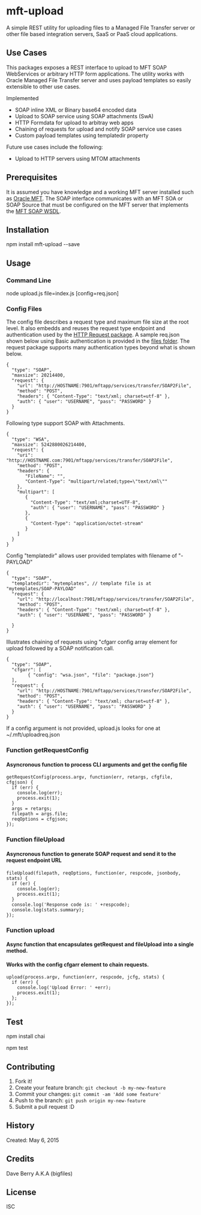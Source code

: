 # mft-upload
A simple REST utility for uploading files to a Managed File Transfer server or other file based integration servers, SaaS or PaaS cloud applications.

## Use Cases
This packages exposes a REST interface to upload to MFT SOAP WebServices or arbitrary HTTP form applications. The utility works with Oracle Managed File Transfer server and uses payload templates so easily extensible to other use cases.

Implemented
* SOAP inline XML or Binary base64 encoded data
* Upload to SOAP service using SOAP attachments (SwA) 
* HTTP Formdata for upload to arbitray web apps
* Chaining of requests for upload and notify SOAP service use cases
* Custom payload templates using templatedir property

Future use cases include the following:
* Upload to HTTP servers using MTOM attachments 

## Prerequisites

It is assumed you have knowledge and a working MFT server installed such as [Oracle MFT](http://bit.ly/oramft).
The SOAP interface communicates with an MFT SOA or SOAP Source that must be configured on the MFT server that implements the [MFT SOAP WSDL](https://docs.oracle.com/middleware/1213/mft/MFTUG/mftug_create_trnsfr.htm#MFTUG309). 

## Installation

npm install mft-upload --save


## Usage

### Command Line

node upload.js file=index.js [config=req.json]

### Config Files
The config file describes a request type and maximum file size at the root level. It also embedds and reuses the request type endpoint and authentication used by the [HTTP Request package](https://github.com/request/request). A sample req.json shown below using Basic authentication is provided in the [files folder](files/req.json). The request package supports many authentication types beyond what is shown below.


```
{
  "type": "SOAP",
  "maxsize": 20214400,
  "request": {
    "url": "http://HOSTNAME:7901/mftapp/services/transfer/SOAP2File",
    "method": "POST",
    "headers": { "Content-Type": "text/xml; charset=utf-8" },
    "auth": { "user": "USERNAME", "pass": "PASSWORD" }
  }
}
```


Following type support SOAP with Attachments.

```
{
  "type": "WSA",
  "maxsize": 5242880026214400,
  "request": {
    "uri": "http://HOSTNAME.com:7901/mftapp/services/transfer/SOAP2File",
    "method": "POST",
    "headers": {
       "FileName": "",
       "Content-Type": "multipart/related;type=\"text/xml\""
    },
    "multipart": [
       {
         "Content-Type": "text/xml;charset=UTF-8",
         "auth": { "user": "USERNAME", "pass": "PASSWORD" }
       },
       {
         "Content-Type": "application/octet-stream"
       }
    ]
  }
}
```

Config "templatedir" allows user provided templates with filename of "<type>-PAYLOAD"

```
{
  "type": "SOAP",
  "templatedir": "mytemplates", // template file is at "mytemplates/SOAP-PAYLOAD"
  "request": {
    "url": "http://localhost:7901/mftapp/services/transfer/SOAP2File",
    "method": "POST",
    "headers": { "Content-Type": "text/xml; charset=utf-8" },
    "auth": { "user": "USERNAME", "pass": "PASSWORD" }

  }
}
```


Illustrates chaining of requests using "cfgarr config array element for upload followed by a SOAP notification call.

```
{
  "type": "SOAP",
  "cfgarr": [
        { "config": "wsa.json", "file": "package.json"}
  ],
  "request": {
    "url": "http://HOSTNAME:7901/mftapp/services/transfer/SOAP2File",
    "method": "POST",
    "headers": { "Content-Type": "text/xml; charset=utf-8" },
    "auth": { "user": "USERNAME", "pass": "PASSWORD" }
  }
}
```

If a config argument is not provided, upload.js looks for one at ~/.mft/uploadreq.json

### Function getRequestConfig 
#### Asyncronous function to process CLI arguments and get the config file

```
getRequestConfig(process.argv, function(err, retargs, cfgfile, cfgjson) {
  if (err) {
    console.log(err);
    process.exit(1);
  }
  args = retargs;
  filepath = args.file;
  reqOptions = cfgjson;
});
```

### Function fileUpload
#### Asyncronous function to generate SOAP request and send it to the request endpoint URL

```
fileUpload(filepath, reqOptions, function(er, respcode, jsonbody, stats) {
  if (er) {
    console.log(er);
    process.exit(1);
  } 
  console.log('Response code is: ' +respcode);
  console.log(stats.summary);
});

```

### Function upload
#### Async function that encapsulates getRequest and fileUpload into a single method.
#### Works with the config cfgarr element to chain requests.

```
upload(process.argv, function(err, respcode, jcfg, stats) {
  if (err) {
    console.log('Upload Error: ' +err);
    process.exit(1);
  };
});
```

## Test

npm install chai

npm test

## Contributing

1. Fork it!
2. Create your feature branch: `git checkout -b my-new-feature`
3. Commit your changes: `git commit -am 'Add some feature'`
4. Push to the branch: `git push origin my-new-feature`
5. Submit a pull request :D

## History

Created: May 6, 2015

## Credits

Dave Berry A.K.A (bigfiles)

## License

ISC

